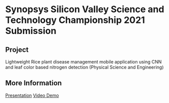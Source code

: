 # Synopsys Silicon Valley Science and Technology Championship 2021 Submission

## Project
Lightweight Rice plant disease management mobile application using CNN and leaf color based nitrogen detection (Physical Science and Engineering)

## More Information
[Presentation](https://drive.google.com/file/d/15wN5ug5YPzgV6o87a-eRWsZ_BPSk8BoW/view)
[Video Demo](https://www.youtube.com/watch?v=snFdp9PpEUE)
